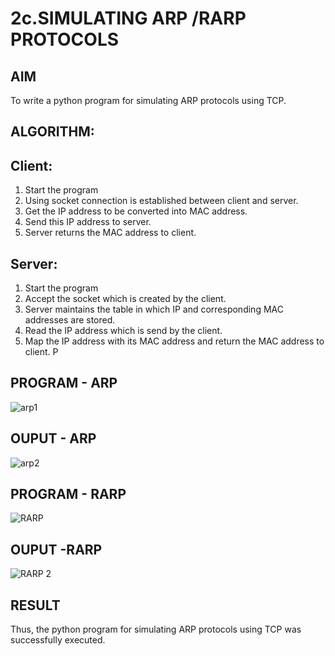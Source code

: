 # 2c.SIMULATING ARP /RARP PROTOCOLS
## AIM
To write a python program for simulating ARP protocols using TCP.
## ALGORITHM:
## Client:
1. Start the program
2. Using socket connection is established between client and server.
3. Get the IP address to be converted into MAC address.
4. Send this IP address to server.
5. Server returns the MAC address to client.
## Server:
1. Start the program
2. Accept the socket which is created by the client.
3. Server maintains the table in which IP and corresponding MAC addresses are
stored.
4. Read the IP address which is send by the client.
5. Map the IP address with its MAC address and return the MAC address to client.
P
## PROGRAM - ARP
![arp1](https://github.com/user-attachments/assets/5ce4fffe-c860-4adc-b8fe-d5884a805927)

## OUPUT - ARP
![arp2](https://github.com/user-attachments/assets/741e9ae5-2399-4536-877b-7498a623cab2)

## PROGRAM - RARP
![RARP](https://github.com/user-attachments/assets/827e1f37-80d8-499e-9329-3ed5691a62c7)

## OUPUT -RARP
![RARP 2](https://github.com/user-attachments/assets/80bd2e66-b026-4f73-9695-76eacc17e527)

## RESULT
Thus, the python program for simulating ARP protocols using TCP was successfully 
executed.
